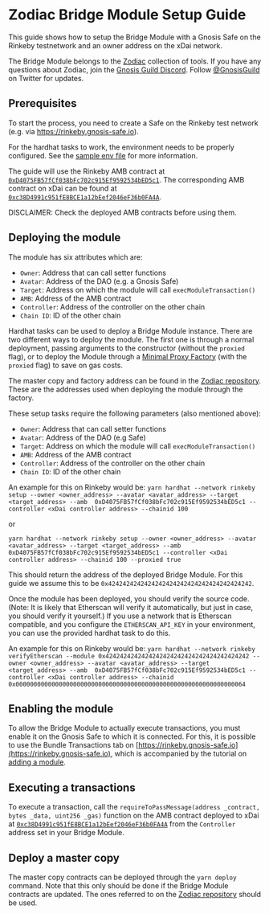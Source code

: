 # Zodiac Bridge Module Setup Guide

This guide shows how to setup the Bridge Module with a Gnosis Safe on the Rinkeby testnetwork and an owner address on the xDai network.

The Bridge Module belongs to the [Zodiac](https://github.com/gnosis/zodiac) collection of tools. If you have any questions about Zodiac, join the [Gnosis Guild Discord](https://discord.gg/wwmBWTgyEq). Follow [@GnosisGuild](https://twitter.com/gnosisguild) on Twitter for updates. 

## Prerequisites

To start the process, you need to create a Safe on the Rinkeby test network (e.g. via https://rinkeby.gnosis-safe.io).

For the hardhat tasks to work, the environment needs to be properly configured. See the [sample env file](../.env.sample) for more information.

The guide will use the Rinkeby AMB contract at [`0xD4075FB57fCf038bFc702c915Ef9592534bED5c1`](https://rinkeby.etherscan.io/address/0xD4075FB57fCf038bFc702c915Ef9592534bED5c1#code). The corresponding AMB contract on xDai can be found at [`0xc38D4991c951fE8BCE1a12bEef2046eF36b0FA4A`](https://blockscout.com/poa/xdai/address/0xc38D4991c951fE8BCE1a12bEef2046eF36b0FA4A/contracts).

DISCLAIMER: Check the deployed AMB contracts before using them.

## Deploying the module

The module has six attributes which are:
- `Owner`: Address that can call setter functions
- `Avatar`: Address of the DAO (e.g. a Gnosis Safe)
- `Target`: Address on which the module will call `execModuleTransaction()`
- `AMB`: Address of the AMB contract
- `Controller`: Address of the controller on the other chain
- `Chain ID`: ID of the other chain

Hardhat tasks can be used to deploy a Bridge Module instance. There are two different ways to deploy the module. The first one is through a normal deployment, passing arguments to the constructor (without the `proxied` flag), or to deploy the Module through a [Minimal Proxy Factory](https://eips.ethereum.org/EIPS/eip-1167) (with the `proxied` flag) to save on gas costs. 

The master copy and factory address can be found in the [Zodiac repository](https://github.com/gnosis/zodiac/blob/master/src/factory/constants.ts). These are the addresses used when deploying the module through the factory.


These setup tasks require the following parameters (also mentioned above):

- `Owner`: Address that can call setter functions
- `Avatar`: Address of the DAO (e.g Safe)
- `Target`: Address on which the module will call `execModuleTransaction()`
- `AMB`: Address of the AMB contract
- `Controller`: Address of the controller on the other chain
- `Chain ID`: ID of the other chain

An example for this on Rinkeby would be:
`yarn hardhat --network rinkeby setup --owner <owner_address> --avatar <avatar_address> --target <target_address> --amb  0xD4075FB57fCf038bFc702c915Ef9592534bED5c1 --controller <xDai controller address> --chainid 100`

or

`yarn hardhat --network rinkeby setup --owner <owner_address> --avatar <avatar_address> --target <target_address> --amb  0xD4075FB57fCf038bFc702c915Ef9592534bED5c1 --controller <xDai controller address> --chainid 100 --proxied true`

This should return the address of the deployed Bridge Module. For this guide we assume this to be `0x4242424242424242424242424242424242424242`.

Once the module has been deployed, you should verify the source code. (Note: It is likely that Etherscan will verify it automatically, but just in case, you should verify it yourself.) If you use a network that is Etherscan compatible, and you configure the `ETHERSCAN_API_KEY` in your environment, you can use the provided hardhat task to do this.

An example for this on Rinkeby would be:
`yarn hardhat --network rinkeby verifyEtherscan --module 0x4242424242424242424242424242424242424242 --owner <owner_address> --avatar <avatar_address> --target <target_address> --amb  0xD4075FB57fCf038bFc702c915Ef9592534bED5c1 --controller <xDai controller address> --chainid 0x0000000000000000000000000000000000000000000000000000000000000064`

## Enabling the module

To allow the Bridge Module to actually execute transactions, you must enable it on the Gnosis Safe to which it is connected. For this, it is possible to use the Bundle Transactions tab on [https://rinkeby.gnosis-safe.io](https://rinkeby.gnosis-safe.io), which is accompanied by the tutorial on [adding a module](https://help.gnosis-safe.io/en/articles/4934427-add-a-module).


## Executing a transactions

To execute a transaction, call the `requireToPassMessage(address _contract, bytes _data, uint256 _gas)` function on the AMB contract deployed to xDai at [`0xc38D4991c951fE8BCE1a12bEef2046eF36b0FA4A`](https://blockscout.com/poa/xdai/address/0xc38D4991c951fE8BCE1a12bEef2046eF36b0FA4A/contracts) from the `Controller` address set in your Bridge Module.

## Deploy a master copy

The master copy contracts can be deployed through the `yarn deploy` command. Note that this only should be done if the Bridge Module contracts are updated. The ones referred to on the [Zodiac repository](https://github.com/gnosis/zodiac/blob/master/src/factory/constants.ts) should be used.